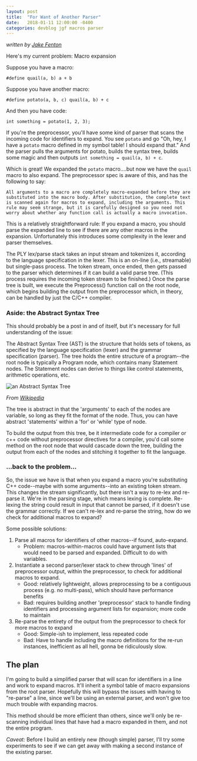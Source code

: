 ```yaml
---
layout: post
title:  "For Want of Another Parser"
date:   2018-01-11 12:00:00 -0400
categories: devblog jgf macros parser
---
```

_written by [Jake Fenton](https://github.com/bocajnotnef)_

Here's my current problem: Macro expansion

Suppose you have a macro:

~~~
#define quail(a, b) a + b
~~~

Suppose you have another macro:

~~~
#define potato(a, b, c) quail(a, b) + c
~~~

And then you have code:

~~~
int something = potato(1, 2, 3);
~~~

If you're the preprocessor, you'll have some kind of parser that scans the incoming code for identifiers to expand. You see `potato` and go "Oh, hey, I have a `potato` macro defined in my symbol table! I should expand that." And the parser pulls the arguments for potato, builds the syntax tree, builds some magic and then outputs `int something = quail(a, b) + c`.

Which is great! We expanded the `potato` macro....but now we have the `quail` macro to also expand. The preprocessor spec is aware of this, and has the following to say:

    All arguments to a macro are completely macro-expanded before they are substituted into the macro body. After substitution, the complete text is scanned again for macros to expand, including the arguments. This rule may seem strange, but it is carefully designed so you need not worry about whether any function call is actually a macro invocation.

This is a relatively straightforward rule: If you expand a macro, you should parse the expanded line to see if there are any other macros in the expansion. Unfortunately this introduces some complexity in the lexer and parser themselves.

The PLY lex/parse stack takes an input stream and tokenizes it, according to the language specification in the lexer. This is an on-line (i.e., streamable) but single-pass process. The token stream, once ended, then gets passed to the parser which determines if it can build a valid parse tree. (This process requires the incoming token stream to be finished.) Once the parse tree is built, we execute the Preprocess() function call on the root node, which begins building the output from the preprocessor which, in theory, can be handled by just the C/C++ compiler.

### Aside: the Abstract Syntax Tree

This should probably be a post in and of itself, but it's necessary for full understanding of the issue:

The Abstract Syntax Tree (AST) is the structure that holds sets of tokens, as specified by the language specification (lexer) and the grammar specification (parser). The tree holds the entire structure of a program--the root node is typically a Program node, which contains many Statement nodes. The Statement nodes can derive to things like control statements, arithmetic operations, etc.

![an Abstract Syntax Tree](https://upload.wikimedia.org/wikipedia/commons/thumb/c/c7/Abstract_syntax_tree_for_Euclidean_algorithm.svg/400px-Abstract_syntax_tree_for_Euclidean_algorithm.svg.png)

_From [Wikipedia](https://en.wikipedia.org/wiki/Abstract_syntax_tree)_

The tree is abstract in that the 'arguments' to each of the nodes are variable, so long as they fit the format of the node. Thus, you can have abstract 'statements' within a 'for' or 'while' type of node.

To build the output from this tree, be it intermediate code for a compiler or c++ code without preprocessor directives for a compiler, you'd call some method on the root node that would cascade down the tree, building the output from each of the nodes and stitching it together to fit the language.

### ...back to the problem...

So, the issue we have is that when you expand a macro you're substituting C++ code--maybe with some arguments--into an existing token stream. This changes the stream significantly, but there isn't a way to re-lex and re-parse it. We're in the parsing stage, which means lexing is complete. Re-lexing the string could result in input that cannot be parsed, if it doesn't use the grammar correctly. If we can't re-lex and re-parse the string, how do we check for additional macros to expand?

Some possible solutions:

 1. Parse all macros for identifiers of other macros--if found, auto-expand.
     * Problem: macros-within-macros could have argument lists that would need to be parsed and expanded. Difficult to do with variables.
 1. Instantiate a second parser/lexer stack to chew through 'lines' of preprocessor output, within the preprocessor, to check for additional macros to expand.
     * Good: relatively lightweight, allows preprocessing to be a contiguous process (e.g. no multi-pass), which should have performance benefits
     * Bad: requires building another 'preprocessor' stack to handle finding identifiers and processing argument lists for expansion; more code to maintain
 1. Re-parse the entirety of the output from the preprocessor to check for more macros to expand
    * Good: Simple-ish to implement, less repeated code
    * Bad: Have to handle including the macro definitions for the re-run instances, inefficient as all hell, gonna be ridiculously slow.

## The plan

I'm going to build a simplified parser that will scan for identifiers in a line and work to expand macros. It'll inherit a symbol table of macro expansions from the root parser. Hopefully this will bypass the issues with having to "re-parse" a line, since we'll be using an external parser, and won't give too much trouble with expanding macros.

This method should be more efficient than others, since we'll only be re-scanning individual lines that have had a macro expanded in them, and not the entire program.

_Caveat:_ Before I build an entirely new (though simple) parser, I'll try some experiments to see if we can get away with making a second instance of the existing parser.